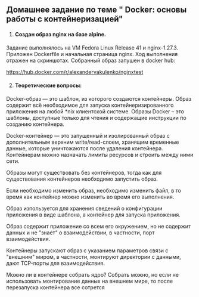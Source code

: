 ## ﻿Домашнее задание по теме " Docker: основы работы с контейнеризацией"

  1. #### Создан образ nginx на базе alpine.
Задание выполнялось на VM Fedora Linux Release 41 и nginx-1.27.3.
Приложен Dockerfile и начальная страница nginx. Ход выполнения отражен на скриншотах. 
Собранный образ запушен в docker hub:

https://hub.docker.com/r/alexandervakulenko/nginxtest
     
  2. #### Теоретические вопросы:
    
Docker-образ — это шаблон, из которого создаются контейнеры. Образ содержит всё необходимое для запуска контейнеризированного приложения на любой *nix клиентской системе. Образы Docker – это шаблоны, доступные только для чтения и содержащие инструкции по созданию контейнера.

Docker-контейнер — это запущенный и изолированный образ с дополнительным верхним write/read-слоем, хранящим временные данные, которые уничтожаются после удаления контейнера. Контейнерам можно назначать лимиты ресурсов и строить между ними сети.

Образы могут существовать без контейнеров, тогда как для существования контейнеров необходимо запустить образ.

Если необходимо изменить образ, необходимо изменить файл, в то время как контейнер можно изменить во время его выполнения.

Образ изпользуется для хранения сведений о конфигурации приложения в виде шаблона, а контейнер для запуска приложения. 

Образ содержит приложение со всем его окружением, но не содержит данных и не "знает" о взаимодействии, в частности, порт взаимодействия.

Контейнеры запускают образ с указанием параметров связи с "внешним" миром, в частности, монтируют директории с данными, дают TCP-порты для взаимодействия.


Можно ли в контейнере собрать ядро?
  Собрать можно, но если не использовать монтирование данных на внешнем мире, то после перезапуска контейнера все сотрется

